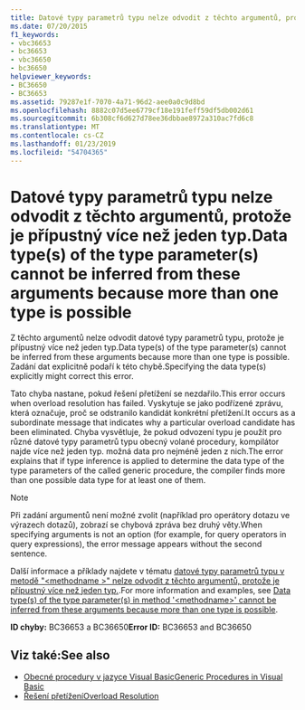 ```yaml
---
title: Datové typy parametrů typu nelze odvodit z těchto argumentů, protože je přípustný více než jeden typ.
ms.date: 07/20/2015
f1_keywords:
- vbc36653
- bc36653
- vbc36650
- bc36650
helpviewer_keywords:
- BC36650
- BC36653
ms.assetid: 79287e1f-7070-4a71-96d2-aee0a0c9d8bd
ms.openlocfilehash: 8882c07d5ee6779cf18e191feff59df5db002d61
ms.sourcegitcommit: 6b308cf6d627d78ee36dbbae8972a310ac7fd6c8
ms.translationtype: MT
ms.contentlocale: cs-CZ
ms.lasthandoff: 01/23/2019
ms.locfileid: "54704365"
---
```

# <a name="data-types-of-the-type-parameters-cannot-be-inferred-from-these-arguments-because-more-than-one-type-is-possible"></a><span data-ttu-id="54a32-102">Datové typy parametrů typu nelze odvodit z těchto argumentů, protože je přípustný více než jeden typ.</span><span class="sxs-lookup"><span data-stu-id="54a32-102">Data type(s) of the type parameter(s) cannot be inferred from these arguments because more than one type is possible</span></span>
<span data-ttu-id="54a32-103">Z těchto argumentů nelze odvodit datové typy parametrů typu, protože je přípustný více než jeden typ.</span><span class="sxs-lookup"><span data-stu-id="54a32-103">Data type(s) of the type parameter(s) cannot be inferred from these arguments because more than one type is possible.</span></span> <span data-ttu-id="54a32-104">Zadání dat explicitně podaří k této chybě.</span><span class="sxs-lookup"><span data-stu-id="54a32-104">Specifying the data type(s) explicitly might correct this error.</span></span>  
  
 <span data-ttu-id="54a32-105">Tato chyba nastane, pokud řešení přetížení se nezdařilo.</span><span class="sxs-lookup"><span data-stu-id="54a32-105">This error occurs when overload resolution has failed.</span></span> <span data-ttu-id="54a32-106">Vyskytuje se jako podřízené zprávu, která označuje, proč se odstranilo kandidát konkrétní přetížení.</span><span class="sxs-lookup"><span data-stu-id="54a32-106">It occurs as a subordinate message that indicates why a particular overload candidate has been eliminated.</span></span> <span data-ttu-id="54a32-107">Chyba vysvětluje, že pokud odvození typu je použít pro různé datové typy parametrů typu obecný volané procedury, kompilátor najde více než jeden typ. možná data pro nejméně jeden z nich.</span><span class="sxs-lookup"><span data-stu-id="54a32-107">The error explains that if type inference is applied to determine the data type of the type parameters of the called generic procedure, the compiler finds more than one possible data type for at least one of them.</span></span>  
  
> [!NOTE]
>  <span data-ttu-id="54a32-108">Při zadání argumentů není možné zvolit (například pro operátory dotazu ve výrazech dotazů), zobrazí se chybová zpráva bez druhý věty.</span><span class="sxs-lookup"><span data-stu-id="54a32-108">When specifying arguments is not an option (for example, for query operators in query expressions), the error message appears without the second sentence.</span></span>  
  
 <span data-ttu-id="54a32-109">Další informace a příklady najdete v tématu [datové typy parametrů typu v metodě "\<methodname >" nelze odvodit z těchto argumentů, protože je přípustný více než jeden typ.](../../visual-basic/misc/bc36651-bc36654.md).</span><span class="sxs-lookup"><span data-stu-id="54a32-109">For more information and examples, see [Data type(s) of the type parameter(s) in method '\<methodname>' cannot be inferred from these arguments because more than one type is possible](../../visual-basic/misc/bc36651-bc36654.md).</span></span>  
  
 <span data-ttu-id="54a32-110">**ID chyby:** BC36653 a BC36650</span><span class="sxs-lookup"><span data-stu-id="54a32-110">**Error ID:** BC36653 and BC36650</span></span>  
  
## <a name="see-also"></a><span data-ttu-id="54a32-111">Viz také:</span><span class="sxs-lookup"><span data-stu-id="54a32-111">See also</span></span>
- [<span data-ttu-id="54a32-112">Obecné procedury v jazyce Visual Basic</span><span class="sxs-lookup"><span data-stu-id="54a32-112">Generic Procedures in Visual Basic</span></span>](../../visual-basic/programming-guide/language-features/data-types/generic-procedures.md)
- [<span data-ttu-id="54a32-113">Řešení přetížení</span><span class="sxs-lookup"><span data-stu-id="54a32-113">Overload Resolution</span></span>](../../visual-basic/programming-guide/language-features/procedures/overload-resolution.md)
